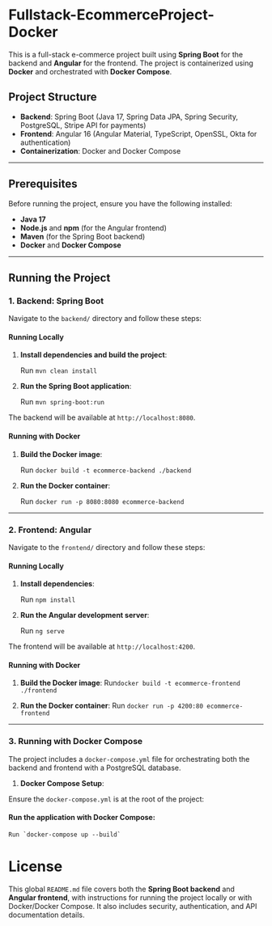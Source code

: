 # Fullstack-EcommerceProject-Docker

This is a full-stack e-commerce project built using **Spring Boot** for the backend and **Angular** for the frontend. The project is containerized using **Docker** and orchestrated with **Docker Compose**.

## Project Structure

- **Backend**: Spring Boot (Java 17, Spring Data JPA, Spring Security, PostgreSQL, Stripe API for payments)
- **Frontend**: Angular 16 (Angular Material, TypeScript, OpenSSL, Okta for authentication)
- **Containerization**: Docker and Docker Compose

---

## Prerequisites

Before running the project, ensure you have the following installed:

- **Java 17**
- **Node.js** and **npm** (for the Angular frontend)
- **Maven** (for the Spring Boot backend)
- **Docker** and **Docker Compose**

---

## Running the Project

### 1. Backend: Spring Boot

Navigate to the `backend/` directory and follow these steps:

#### Running Locally

1. **Install dependencies and build the project**:
 
    Run `mvn clean install`

2. **Run the Spring Boot application**:

    Run `mvn spring-boot:run`

The backend will be available at `http://localhost:8080`.

#### Running with Docker

1. **Build the Docker image**:

    Run `docker build -t ecommerce-backend ./backend`

2. **Run the Docker container**:

    Run `docker run -p 8080:8080 ecommerce-backend`

---

### 2. Frontend: Angular

Navigate to the `frontend/` directory and follow these steps:

#### Running Locally

1. **Install dependencies**:

    Run `npm install`

2. **Run the Angular development server**:

    Run `ng serve`


The frontend will be available at `http://localhost:4200`.

#### Running with Docker

1. **Build the Docker image**:
    Run`docker build -t ecommerce-frontend ./frontend`

2. **Run the Docker container**:
    Run `docker run -p 4200:80 ecommerce-frontend`

---

### 3. Running with Docker Compose

The project includes a `docker-compose.yml` file for orchestrating both the backend and frontend with a PostgreSQL database.

1. **Docker Compose Setup**:

Ensure the `docker-compose.yml` is at the root of the project:

#### Run the application with Docker Compose:

    Run `docker-compose up --build`


# License

This global `README.md` file covers both the **Spring Boot backend** and **Angular frontend**, with instructions for running the project locally or with Docker/Docker Compose. It also includes security, authentication, and API documentation details.
